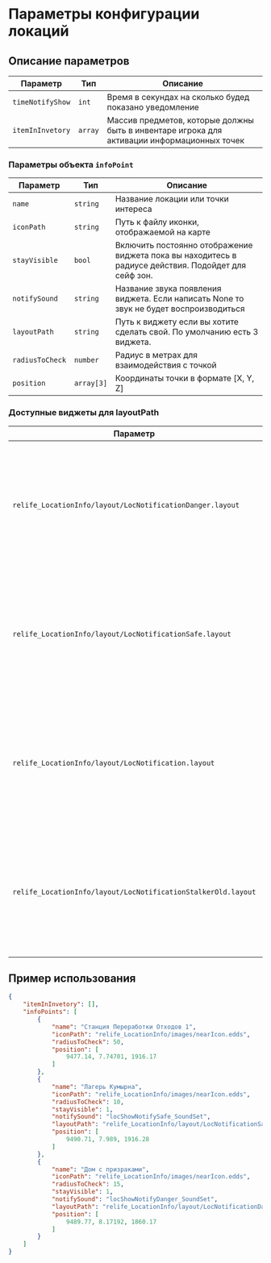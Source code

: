 # Параметры конфигурации локаций

## Описание параметров

| Параметр | Тип | Описание | 
|----------|-----|----------|
| `timeNotifyShow` | `int` | Время в секундах на сколько будед показано уведомление | 
| `itemInInvetory` | `array` | Массив предметов, которые должны быть в инвентаре игрока для активации информационных точек |

### Параметры объекта `infoPoint`

| Параметр | Тип | Описание |
|----------|-----|----------|
| `name` | `string` | Название локации или точки интереса | 
| `iconPath` | `string` | Путь к файлу иконки, отображаемой на карте |
| `stayVisible` | `bool` | Включить постоянно отображение виджета пока вы находитесь в радиусе действия. Подойдет для сейф зон. | 
| `notifySound` | `string` | Название звука появления виджета. Если написать None то звук не будет воспроизводиться | 
| `layoutPath` | `string` | Путь к виджету если вы хотите сделать свой. По умолчанию есть 3 виджета.| 
| `radiusToCheck` | `number` | Радиус в метрах для взаимодействия с точкой |
| `position` | `array[3]` | Координаты точки в формате [X, Y, Z] |

### Доступные виджеты для layoutPath
| Параметр | Превью | 
|----------|-----|
| `relife_LocationInfo/layout/LocNotificationDanger.layout` | <img width="250" alt="image" src="https://github.com/user-attachments/assets/93e6f5f7-27ed-4482-bc51-3ed939b763ab" />|
| `relife_LocationInfo/layout/LocNotificationSafe.layout` |  <img width="250"  alt="image" src="https://github.com/user-attachments/assets/38e3f808-4be7-414d-ac2e-d5b003bc8a3b" />|
| `relife_LocationInfo/layout/LocNotification.layout` | <img width="250" alt="image" src="https://github.com/user-attachments/assets/f3f58713-1363-4d17-9f88-21c79d8a6a48" /> |
| `relife_LocationInfo/layout/LocNotificationStalkerOld.layout` | <img width="250" alt="image" src="https://github.com/user-attachments/assets/6c882557-1292-482d-a4bd-395a2b5876f4" /> |

## Пример использования

```json
{
    "itemInInvetory": [],
    "infoPoints": [
        {
            "name": "Станция Переработки Отходов 1",
            "iconPath": "relife_LocationInfo/images/nearIcon.edds",
            "radiusToCheck": 50,
            "position": [
                9477.14, 7.74701, 1916.17
            ]
        },
        {
            "name": "Лагерь Кумырна",
            "iconPath": "relife_LocationInfo/images/nearIcon.edds",
            "radiusToCheck": 10,
            "stayVisible": 1,
            "notifySound": "locShowNotifySafe_SoundSet",
            "layoutPath": "relife_LocationInfo/layout/LocNotificationSafe.layout",
            "position": [
                9490.71, 7.989, 1916.28
            ]
        },
        {
            "name": "Дом с призраками",
            "iconPath": "relife_LocationInfo/images/nearIcon.edds",
            "radiusToCheck": 15,
            "stayVisible": 1,
            "notifySound": "locShowNotifyDanger_SoundSet",
            "layoutPath": "relife_LocationInfo/layout/LocNotificationDanger.layout",
            "position": [
                9489.77, 8.17192, 1860.17
            ]
        }
    ]
}
```
